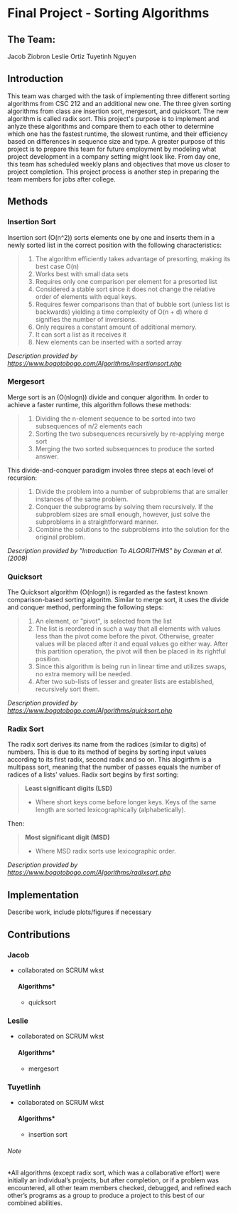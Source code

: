 # Final Project - Sorting Algorithms

## The Team:

Jacob Ziobron
Leslie Ortiz
Tuyetinh Nguyen

## Introduction

This team was charged with the task of implementing three different sorting algorithms from CSC 212 and an additional
new one. The three given sorting algorithms from class are insertion sort, mergesort, and quicksort. The new algorithm is
called radix sort. This project's purpose is to implement and anlyze these algorithms and compare them to each other to
determine which one has the fastest runtime, the slowest runtime, and their efficiency based on differences in
sequence size and type. A greater purpose of this project is to prepare this team for future employment by
modeling what project development in a company setting might look like. From day one, this team has scheduled
weekly plans and objectives that move us closer to project completion. This project process is another step
in preparing the team members for jobs after college.

## Methods

### Insertion Sort

Insertion sort (O(n^2)) sorts elements one by one and inserts them in a newly sorted list in the correct position with the following characteristics:
> 1. The algorithm efficiently takes advantage of presorting, making its best case O(n)
> 2. Works best with small data sets
> 3. Requires only one comparison per element for a presorted list
> 4. Considered a stable sort since it does not change the relative order of elements with equal keys.
> 5. Requires fewer comparisons than that of bubble sort (unless list is backwards) yielding a time complexity of O(n + d) where d signifies the number of inversions.
> 6. Only requires a constant amount of additional memory.
> 7. It can sort a list as it receives it
> 8. New elements can be inserted with a sorted array

*Description provided by https://www.bogotobogo.com/Algorithms/insertionsort.php*


### Mergesort

Merge sort is an (O(nlogn)) divide and conquer algorithm. In order to achieve a faster runtime, this algorithm follows these methods:
> 1. Dividing the n-element sequence to be sorted into two subsequences of n/2 elements each
> 2. Sorting the two subsequences recursively by re-applying merge sort
> 3. Merging the two sorted subsequences to produce the sorted answer.

This divide-and-conquer paradigm involes three steps at each level of recursion:
> 1. Divide the problem into a number of subproblems that are smaller instances of the same problem.
> 2. Conquer the subprograms by solving them recursively. If the subproblem sizes are small enough, however, just solve the subproblems in a straightforward manner.
> 3. Combine the solutions to the subproblems into the solution for the original problem.

*Description provided by "Introduction To ALGORITHMS" by Cormen et al. (2009)*

### Quicksort

The Quicksort algorithm (O(nlogn)) is regarded as the fastest known comparison-based sorting algoritm. Similar to merge sort, it uses the divide and conquer method, performing the following steps:
> 1. An element, or "pivot", is selected from the list
> 2. The list is reordered in such a way that all elements with values less than the pivot come before the pivot. Otherwise, greater values will be placed after it and equal values go either way. After this partition operation, the pivot will then be placed in its rightful position.
> 3. Since this algorithm is being run in linear time and utilizes swaps, no extra memory will be needed. 
> 4. After two sub-lists of lesser and greater lists are established, recursively sort them.

*Description provided by https://www.bogotobogo.com/Algorithms/quicksort.php*


### Radix Sort

The radix sort derives its name from the radices (similar to digits) of numbers. This is due to its method of begins by sorting input values according to its first radix, second radix and so on. This alogirthm is a multipass sort, meaning that the number of passes equals the number of radices of a lists' values. Radix sort begins by first sorting:

> **Least significant digits (LSD)**
> - Where short keys come before longer keys. Keys of the same length are sorted lexicographically (alphabetically).

Then:

> **Most significant digit (MSD)**
> - Where MSD radix sorts use lexicographic order. 

*Description provided by https://www.bogotobogo.com/Algorithms/radixsort.php*

## Implementation

Describe work, include plots/figures if necessary

## Contributions

### Jacob

- collaborated on SCRUM wkst

  #### Algorithms*

  - quicksort

### Leslie

- collaborated on SCRUM wkst

  #### Algorithms*

  - mergesort

### Tuyetlinh

- collaborated on SCRUM wkst

  #### Algorithms*

  - insertion sort

###### Note

*All algorithms (except radix sort, which was a collaborative effort) were initially an individual’s projects,
but after completion, or if a problem was encountered, all other team members checked, debugged, and refined
each other’s programs as a group to produce a project to this best of our combined abilities.




